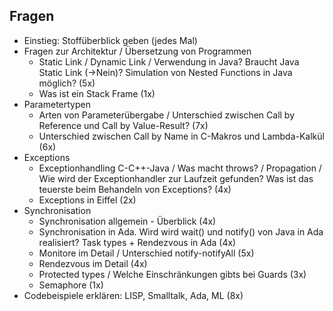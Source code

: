 Fragen
------

* Einstieg: Stoffüberblick geben (jedes Mal)
* Fragen zur Architektur / Übersetzung von Programmen
	* Static Link / Dynamic Link / Verwendung in Java? Braucht Java Static Link (->Nein)? Simulation von Nested Functions in Java möglich? (5x)
	* Was ist ein Stack Frame (1x)
* Parametertypen
	* Arten von Parameterübergabe / Unterschied zwischen Call by Reference und Call by Value-Result? (7x)
	* Unterschied zwischen Call by Name in C-Makros und Lambda-Kalkül (6x)
* Exceptions
	* Exceptionhandling C-C++-Java / Was macht throws? / Propagation / Wie wird der Exceptionhandler zur Laufzeit gefunden? Was ist das teuerste beim Behandeln von Exceptions? (4x)
	* Exceptions in Eiffel (2x)
* Synchronisation
	* Synchronisation allgemein - Überblick (4x)
	* Synchronisation in Ada. Wird wird wait() und notify() von Java in Ada realisiert? Task types + Rendezvous in Ada (4x)
	* Monitore im Detail / Unterschied notify-notifyAll (5x)
	* Rendezvous im Detail (4x)
	* Protected types / Welche Einschränkungen gibts bei Guards (3x)
	* Semaphore (1x)
* Codebeispiele erklären: LISP, Smalltalk, Ada, ML (8x)